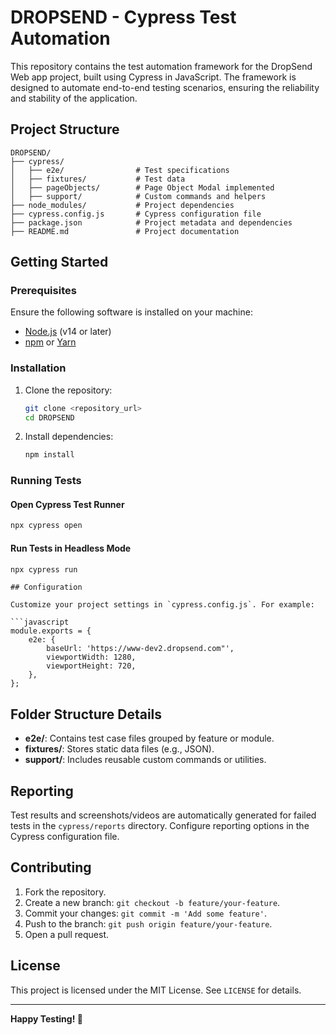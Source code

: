 
# DROPSEND - Cypress Test Automation

This repository contains the test automation framework for the DropSend Web app project, built using Cypress in JavaScript. The framework is designed to automate end-to-end testing scenarios, ensuring the reliability and stability of the application.

## Project Structure

```
DROPSEND/
├── cypress/
│   ├── e2e/                # Test specifications
│   ├── fixtures/           # Test data
│   ├── pageObjects/        # Page Object Modal implemented
│   ├── support/            # Custom commands and helpers
├── node_modules/           # Project dependencies
├── cypress.config.js       # Cypress configuration file
├── package.json            # Project metadata and dependencies
├── README.md               # Project documentation
```

## Getting Started

### Prerequisites

Ensure the following software is installed on your machine:
- [Node.js](https://nodejs.org/) (v14 or later)
- [npm](https://www.npmjs.com/) or [Yarn](https://yarnpkg.com/)

### Installation

1. Clone the repository:
   ```bash
   git clone <repository_url>
   cd DROPSEND
   ```

2. Install dependencies:
   ```bash
   npm install
   ```

### Running Tests

#### Open Cypress Test Runner
```bash
npx cypress open
```

#### Run Tests in Headless Mode
```bash
npx cypress run
```
```
## Configuration

Customize your project settings in `cypress.config.js`. For example:

```javascript
module.exports = {
    e2e: {
        baseUrl: 'https://www-dev2.dropsend.com"', 
        viewportWidth: 1280,
        viewportHeight: 720,
    },
};
```

## Folder Structure Details

- **e2e/**: Contains test case files grouped by feature or module.
- **fixtures/**: Stores static data files (e.g., JSON).
- **support/**: Includes reusable custom commands or utilities.

## Reporting

Test results and screenshots/videos are automatically generated for failed tests in the `cypress/reports` directory. Configure reporting options in the Cypress configuration file.

## Contributing

1. Fork the repository.
2. Create a new branch: `git checkout -b feature/your-feature`.
3. Commit your changes: `git commit -m 'Add some feature'`.
4. Push to the branch: `git push origin feature/your-feature`.
5. Open a pull request.

## License

This project is licensed under the MIT License. See `LICENSE` for details.

---

**Happy Testing! 🚀**
